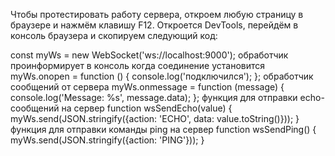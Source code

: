 Чтобы протестировать работу сервера, откроем любую страницу в браузере и нажмём клавишу F12. Откроется DevTools, перейдём в консоль браузера и скопируем следующий код:

 const myWs = new WebSocket('ws://localhost:9000');
 обработчик проинформирует в консоль когда соединение установится
 myWs.onopen = function () {
   console.log('подключился');
 };
 обработчик сообщений от сервера
 myWs.onmessage = function (message) {
   console.log('Message: %s', message.data);
 };
 функция для отправки echo-сообщений на сервер
 function wsSendEcho(value) {
   myWs.send(JSON.stringify({action: 'ECHO', data: value.toString()}));
 }
 функция для отправки команды ping на сервер
 function wsSendPing() {
   myWs.send(JSON.stringify({action: 'PING'}));
 }    
